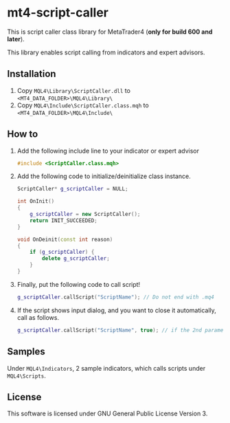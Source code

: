 mt4-script-caller
==================

This is script caller class library for MetaTrader4 (**only for build 600 and later**).

This library enables script calling from indicators and expert advisors.


Installation
--------------

1. Copy ``MQL4\Library\ScriptCaller.dll`` to ``<MT4_DATA_FOLDER>\MQL4\Library\``
1. Copy ``MQL4\Include\ScriptCaller.class.mqh`` to ``<MT4_DATA_FOLDER>\MQL4\Include\``

How to
--------

1. Add the following include line to your indicator or expert advisor

   ```cpp
   #include <ScriptCaller.class.mqh>
   ```
1. Add the following code to initialize/deinitialize class instance.

   ```cpp
   ScriptCaller* g_scriptCaller = NULL;

   int OnInit()
   {
       g_scriptCaller = new ScriptCaller();
       return INIT_SUCCEEDED;
   }

   void OnDeinit(const int reason)
   {
       if (g_scriptCaller) {
           delete g_scriptCaller;
       }
   }
   ```
1. Finally, put the following code to call script!

   ```cpp
   g_scriptCaller.callScript("ScriptName"); // Do not end with .mq4
   ```
1. If the script shows input dialog, and you want to close it automatically, call as follows.

   ```cpp
   g_scriptCaller.callScript("ScriptName", true); // if the 2nd parameter is true, dialog will be closed automatically.
   ```

Samples
---------

Under ``MQL4\Indicators``, 2 sample indicators, which calls scripts under ``MQL4\Scripts``.

License
---------

This software is licensed under GNU General Public License Version 3.
